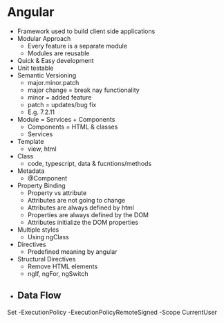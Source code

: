 # Angular
- Framework used to build client side applications
- Modular Approach
    - Every feature is a separate module
    - Modules are reusable
- Quick & Easy development
- Unit testable
- Semantic Versioning
    - major.minor.patch
    - major change = break nay functionality
    - minor = added feature
    - patch = updates/bug fix
    - E.g. 7.2.11
- Module = Services + Components
    - Components = HTML & classes
    - Services
- Template 
    - view, html
- Class
    - code, typescript, data & fucntions/methods
- Metadata
    - @Component
- Property Binding
    - Property vs attribute
    - Attributes are not going to change
    - Attributes are always defined by html
    - Properties are always defined by the DOM
    - Attributes initialize the DOM properties
- Multiple styles
    - Using ngClass
- Directives
    - Predefined meaning by angular
- Structural Directives
    - Remove HTML elements
    - ngIf, ngFor, ngSwitch
- Data Flow
    - 



Set -ExecutionPolicy -ExecutionPolicyRemoteSigned -Scope CurrentUser
